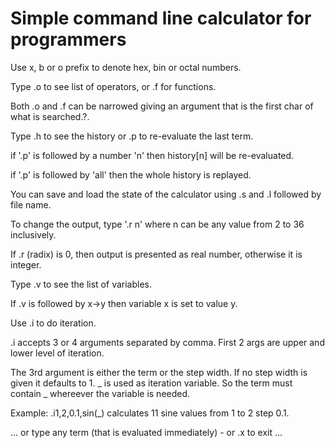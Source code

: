 Simple command line calculator for programmers
==============================================

Use x, b or o prefix to denote hex, bin or octal numbers.

Type .o to see list of operators, or .f for functions.

Both .o and .f can be narrowed giving an argument that is the first char of what is searched.?.

Type .h to see the history or .p to re-evaluate the last term.

if '.p' is followed by a number 'n' then history[n] will be re-evaluated.

if '.p' is followed by 'all' then the whole history is replayed.

You can save and load the state of the calculator using .s and .l followed by file name.

To change the output, type '.r n' where n can be any value from 2 to 36 inclusively.

If .r (radix) is 0, then output is presented as real number, otherwise it is integer.

Type .v to see the list of variables.

If .v is followed by x->y then variable x is set to value y.

Use .i to do iteration.

.i accepts 3 or 4 arguments separated by comma. First 2 args are upper and lower level of iteration.

The 3rd argument is either the term or the step width. If no step width is given it defaults to 1.
_ is used as iteration variable. So the term must contain _ whereever the variable is needed.

Example: .i1,2,0.1,sin(_) calculates 11 sine values from 1 to 2 step 0.1.

... or type any term (that is evaluated immediately) - or .x to exit ...
